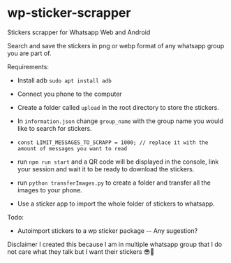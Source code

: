 # wp-sticker-scrapper
Stickers scrapper for Whatsapp Web and Android

Search and save the stickers in png or webp format of any whatsapp group you are part of.

Requirements:
- Install adb `sudo apt install adb`
- Connect you phone to the computer

- Create a folder called `upload` in the root directory to store the stickers.
- In `information.json` change `group_name` with the group name you would like to search for stickers.

- `const LIMIT_MESSAGES_TO_SCRAPP = 1000; // replace it with the amount of messages you want to read`

- run `npm run start` and a QR code will be displayed in the console, link your session and wait it to be ready to download the stickers.
- run `python transferImages.py` to create a folder and transfer all the images to your phone.

- Use a sticker app to import the whole folder of stickers to whatsapp.

Todo:
- Autoimport stickers to a wp sticker package -- Any sugestion?


Disclaimer
I created this because I am in multiple whatsapp group that I do not care what they talk but I want their stickers 😎🤙
